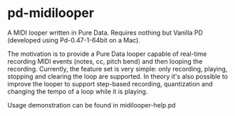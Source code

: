 # pd-midilooper
A MIDI looper written in Pure Data. Requires nothing but Vanilla PD (developed using Pd-0.47-1-64bit on a Mac).

The motivation is to provide a Pure Data looper capable of real-time recording MIDI events (notes, cc, pitch bend) and then looping the recording. Currently, the feature set is very simple: only recording, playing, stopping and clearing the loop are supported. In theory it's also possible to improve the looper to support step-based recording, quantization and changing the tempo of a loop while it is playing.

Usage demonstration can be found in midilooper-help.pd
